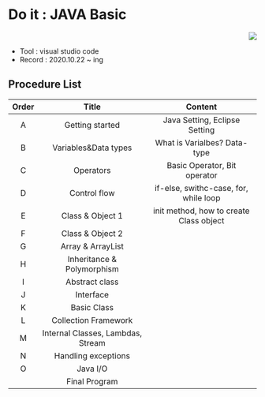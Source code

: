 # Do it : JAVA Basic

<div align="right">
<a href="https://hits.seeyoufarm.com"/><img src="https://hits.seeyoufarm.com/api/count/incr/badge.svg?url=https://github.com/eona1301/Doit_JAVA_Basic"/></a>
</div>

- Tool : visual studio code
- Record : 2020.10.22 ~ ing

## Procedure List

| Order |               Title               |                 Content                 |
| :---: | :-------------------------------: | :-------------------------------------: |
|   A   |          Getting started          |      Java Setting, Eclipse Setting      |
|   B   |       Variables&Data types        |      What is Varialbes? Data-type       |
|   C   |             Operators             |      Basic Operator, Bit operator       |
|   D   |           Control flow            |  if-else, swithc-case, for, while loop  |
|   E   |         Class & Object 1          | init method, how to create Class object |
|   F   |         Class & Object 2          |                                         |
|   G   |         Array & ArrayList         |                                         |
|   H   |    Inheritance & Polymorphism     |                                         |
|   I   |          Abstract class           |                                         |
|   J   |             Interface             |                                         |
|   K   |            Basic Class            |                                         |
|   L   |       Collection Framework        |                                         |
|   M   | Internal Classes, Lambdas, Stream |                                         |
|   N   |        Handling exceptions        |                                         |
|   O   |             Java I/O              |                                         |
|       |           Final Program           |                                         |
